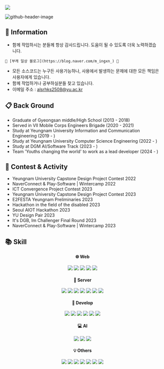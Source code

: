 ![](https://komarev.com/ghpvc/?username=KimMin-Gwan&color=50BCDF&label=visitors)  
  
  
  
![github-header-image](https://github.com/KimMin-Gwan/KimMin-Gwan/assets/105574034/26b790e5-9767-4bd5-94fd-e42b52d235e4)


## 🌱 Information  
<!-- ![Anurag's GitHub stats](https://kim-min-gwan.vercel.app/api?username=KimMin-Gwan&show_icons=true&theme=radical) -->
 + 함께 작업하시는 분들께 항상 감사드립니다. 도움이 될 수 있도록 더욱 노력하겠습니다.

<!--    😺 [본캐 공부 블로그](https://kimmin-gwan.github.io) 😺   -->
    🌻 [부캐 일상 블로그](https://blog.naver.com/m_ingxn_) 🌻   

 + 모든 소스코드는 누구든 사용가능하나, 사용에서 발생하는 문제에 대한 모든 책임은 사용자에게 있습니다.
 + 함께 작업하거나 공부하실분들 찾고 있습니다.
 + 이메일 주소 : alsrhks2508@yu.ac.kr

## 📋 Back Ground
 + Graduate of Gyeongsan middle/High School (2013 - 2018)
 + Served in VII Mobile Corps Engineers Brigade (2020 - 2021)
 + Study at Yeungnam University Information and Communication Engineering (2019 - )
 + Study at Yeungnam University Computer Science Engineering (2022 - )
 + Study at DGM AI/Software Track (2023 - )
 + Team 'Youths changing the world' to work as a lead developer (2024 - )
  
## 🎲 Contest & Activity
 + Yeungnam University Capstone Design Project Contest 2022
 + NaverConnect & Play-Software | Wintercamp 2022
 + ICT Convergence Project Contest 2023
 + Yeungnam University Capstone Design Project Contest 2023
 + E2FESTA Yeungnam Preliminaries 2023 
 + Hackathon in the field of the disabled 2023
 + Seoul AIOT Hackathon 2023
 + YU Design Pair 2023
 + It's DGB, Im Challenger Final Round 2023
 + NaverConnect & Play-Software | Wintercamp 2023

## 📚 Skill
<div align="center">

<div align="center"><h4> 🌐 Web </h4></div>
    <img src="https://img.shields.io/badge/HTML5-E34F26?style=flat&logo=HTML5&logoColor=white"/>
    <img src="https://img.shields.io/badge/CSS3-1572B6?style=flat&logo=CSS3&logoColor=white"/>
    <img src="https://img.shields.io/badge/JavaScript-F7DF1E?style=flat&logo=javascript&logoColor=white"/>
    <img src="https://img.shields.io/badge/React-61DAFB?style=flat-square&logo=React&logoColor=black"/>   
    <img src="https://img.shields.io/badge/Flutter-02569B?style=flat-square&logo=flutter&logoColor=black"/>


    
<div align="center"><h4> 📡 Server </h4></div>
    <img src="https://img.shields.io/badge/Node.js-339933?style=flat&logo=nodedotjs&logoColor=white"/>
    <img src="https://img.shields.io/badge/flask-000000?style=flat&logo=flask&logoColor=white"/>
    <img src="https://img.shields.io/badge/fastAPI-009688?style=flat&logo=fastapi&logoColor=white"/>
    <img src="https://img.shields.io/badge/mongoDB-47A248?style=flat&logo=mongodb&logoColor=white"/>
    <img src="https://img.shields.io/badge/AWS-232F3E?style=flat&logo=amazonaws&logoColor=white"/>    
    <img src="https://img.shields.io/badge/Docker-2496ED?style=flat&logo=docker&logoColor=white"/>   
    <img src="https://img.shields.io/badge/NaverCloud-03C75A?style=flat&logo=Naver&logoColor=white"/>
    
<div align="center"><h4> 🌈 Develop </h4></div>
    <img src="https://img.shields.io/badge/Python-3776AB?style=flat&logo=python&logoColor=white"/>
    <img src="https://img.shields.io/badge/C-A8B9CC?style=flat&logo=c&logoColor=white"/>
    <img src="https://img.shields.io/badge/C++-00599C?style=flat&logo=cplusplus&logoColor=white"/>
    <img src="https://img.shields.io/badge/Java-007396?style=flat&logo=Java&logoColor=white"/>
    <img src="https://img.shields.io/badge/Kotlin-7F52FF?style=flat&logo=Kotlin&logoColor=white"/>  
    <img src="https://img.shields.io/badge/Dart-0175C2?style=flat&logo=Dart&logoColor=white"/>  

<div align="center"><h4> 💻 AI </h4></div>
    <img src="https://img.shields.io/badge/Tensorflow-FF6F00?style=flat&logo=tensorflow&logoColor=white"/>
    <img src="https://img.shields.io/badge/Scikit_learn-F7931E?style=flat&logo=scikitlearn&logoColor=white"/>
    <img src="https://img.shields.io/badge/openCV-5C3EE8?style=flat&logo=opencv&logoColor=white"/>

<div align="center"><h4> 💡 Others </h4></div>
    <img src="https://img.shields.io/badge/Raspberry_PI-A22846?style=flat&logo=raspberrypi&logoColor=white"/>
    <img src="https://img.shields.io/badge/Visual_Studio-5C2D91?style=flat&logo=visualstudio&logoColor=white"/>
    <img src="https://img.shields.io/badge/VScode-007ACC?style=flat&logo=visualstudiocode&logoColor=white"/>
    <img src="https://img.shields.io/badge/Vim-019733?style=flat&logo=vim&logoColor=white"/>
    <img src="https://img.shields.io/badge/ubuntu-E95420?style=flat&logo=ubuntu&logoColor=white"/>
    <img src="https://img.shields.io/badge/PowerShell-5391FE?style=flat&logo=powershell&logoColor=white"/>
    <img src="https://img.shields.io/badge/Android Studio-3DDC84?style=flat&logo=androidstudio&logoColor=white"/>
  
</div>


<!--
**KimMin-Gwan/KimMin-Gwan** is a ✨ _special_ ✨ repository because its `README.md` (this file) appears on your GitHub profile.

Here are some ideas to get you started:

- 🔭 I’m currently working on ...
- 🌱 I’m currently learning ...
- 👯 I’m looking to collaborate on ...
- 🤔 I’m looking for help with ...
- 💬 Ask me about ...
- 📫 How to reach me: ...
- 😄 Pronouns: ...
- ⚡ Fun fact: ...
-->
